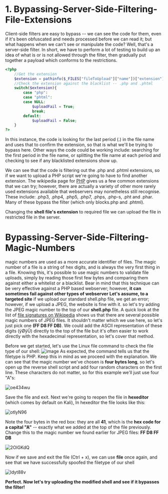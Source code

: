 # 1. Bypassing-Server-Side-Filtering-File-Extensions
Client-side filters are easy to bypass -- we can see the code for them, even if it's been obfuscated and needs processed before we can read it; but what happens when we can't see or manipulate the code? Well, that's a server-side filter. In short, we have to perform a lot of testing to build up an idea of what is or is not allowed through the filter, then gradually put together a payload which conforms to the restrictions. 
```php
<?php
    //Get the extension
    $extension = pathinfo($_FILES["fileToUpload"]["name"])["extension"];
    //Check the extension against the blacklist -- .php and .phtml
    switch($extension){
        case "php":
        case "phtml":
        case NULL:
            $uploadFail = True;
            break;
        default:
            $uploadFail = False;
    }
?>

```
In this instance, the code is looking for the last period (.) in the file name and uses that to confirm the extension, so that is what we'll be trying to bypass here. Other ways the code could be working include: searching for the first period in the file name, or splitting the file name at each period and checking to see if any blacklisted extensions show up. 

We can see that the code is filtering out the .php and .phtml extensions, so if we want to upload a PHP script we're going to have to find another extension. The wikipedia page for [PHP](https://en.wikipedia.org/wiki/PHP) gives us a few common extensions that we can try; however, there are actually a variety of other more rarely used extensions available that webservers may nonetheless still recognise. These include: .php3, .php4, .php5, .php7, .phps, .php-s, .pht and .phar. Many of these bypass the filter (which only blocks.php and .phtml).

Changing the **shell file's extension** to required file we can upload the file in restricted file in the server.

#  Bypassing-Server-Side-Filtering-Magic-Numbers

magic numbers are used as a more accurate identifier of files. The magic number of a file is a string of hex digits, and is always the very first thing in a file. Knowing this, it's possible to use magic numbers to validate file uploads, simply by reading those first few bytes and comparing them against either a whitelist or a blacklist. Bear in mind that this technique can be very effective against a PHP based webserver; however, **it can sometimes fail against other types of webserver**
**Let's assume, to a targeted site** if we upload our standard shell.php file, we get an error; however, if we upload a JPEG, the website is fine with it. so let's try adding the JPEG magic number to the top of our **shell.php** file. A quick look at the list of [file signatures on Wikipedia](https://en.wikipedia.org/wiki/List_of_file_signatures) shows us that there are several possible magic numbers of JPEG files. It shouldn't matter which we use here, so let's just pick one **(FF D8 FF DB)**. We could add the ASCII representation of these digits (ÿØÿÛ) directly to the top of the file but it's often easier to work directly with the hexadecimal representation, so let's cover that method.

Before we get started, let's use the Linux file command to check the file type of our shell:
![image](https://github.com/Tony-Edward-Stark/Bypassing-Server-Side-Filtering-File-Extensions-Magic-Numbers/assets/112267976/9ca49c6c-5d2f-4990-ae78-fa002f9fd8ad)
As expected, the command tells us that the filetype is PHP. Keep this in mind as we proceed with the explanation. We can see that the magic number we've chosen is **four bytes long**, so let's open up the reverse shell script and add four random characters on the first line. These characters do not matter, so for this example we'll just use four "A"s:

![oe434wu](https://github.com/Tony-Edward-Stark/Bypassing-Server-Side-Filtering-File-Extensions-Magic-Numbers/assets/112267976/31ae56a8-1b06-4426-abb0-66cb2e06301f)

Save the file and exit. Next we're going to reopen the file in **hexeditor** (which comes by default on Kali), In hexeditor the file looks like this:

![otIyN96](https://github.com/Tony-Edward-Stark/Bypassing-Server-Side-Filtering-File-Extensions-Magic-Numbers/assets/112267976/96bcfa10-00df-4883-9293-d6208977424f)

Note the four bytes in the red box: they are all **41**, which is the **hex code for a capital "A"** -- exactly what we added at the top of the file previously. Change this to the magic number we found earlier for JPEG files: **FF D8 FF DB**

![2OlGKdQ](https://github.com/Tony-Edward-Stark/Bypassing-Server-Side-Filtering-File-Extensions-Magic-Numbers/assets/112267976/16c39fad-f8d8-4c40-b283-530b22c6dc83)

Now if we save and exit the file (Ctrl + x), we can use **file** once again, and see that we have successfully spoofed the filetype of our shell

![ldyt88v](https://github.com/Tony-Edward-Stark/Bypassing-Server-Side-Filtering-File-Extensions-Magic-Numbers/assets/112267976/eceb2796-9daf-4512-bb23-7a1682ecd129)

**Perfect. Now let's try uploading the modified shell and see if it bypasses the filter!**



